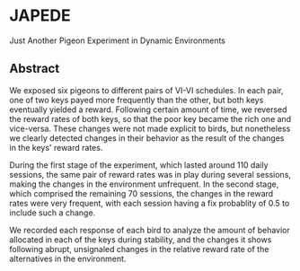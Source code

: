 # JAPEDE  
Just Another Pigeon Experiment in Dynamic Environments 

## Abstract

We exposed six pigeons to different pairs of VI-VI schedules. In each pair, one of two keys payed more frequently than the other, but both keys eventually yielded a reward. Following 
certain amount of time, we reversed the reward rates of both keys, so that the poor key became the rich one and vice-versa. These changes were not made explicit to birds, but nonetheless 
we clearly detected changes in their behavior as the result of the changes in the keys' reward rates. 

During the first stage of the experiment, which lasted around 110 daily sessions, the same pair of reward rates was in play during several sessions, making the changes in the environment 
unfrequent. In the second stage, which comprised the remaining 70 sessions, the changes in the reward rates were very frequent, with each session having a fix probablity of 0.5 to 
include such a change.

We recorded each response of each bird to analyze the amount of behavior allocated in each of the keys during stability, and the changes it shows following abrupt, unsignaled changes in 
the relative reward rate of the alternatives in the environment.
